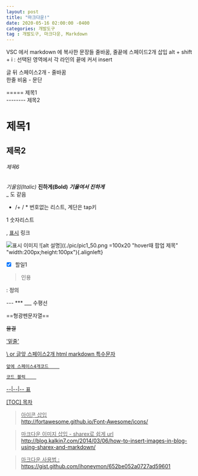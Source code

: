 ```yaml
---
layout: post
title: "마크다운!"
date: 2020-05-16 02:00:00 -0400
categories: 개발도구
tag : 개발도구, 마크다운, Markdown
---
```


VSC 에서 markdown 에 복사한 문장들 줄바꿈, 줄끝에 스페이드2개 삽입
alt + shift + i  : 선택된 영역에서 각 라인의 끝에 커서 insert


글 뒤 스페이스2개 - 줄바꿈      
한줄 비움 - 문단      

=====  제목1      
--------  제목2      
# 제목1      
## 제목2      
###### 제목6      

 *기울임(Italic)*       **진하게(Bold)**       ***기울여서 진하게***       
 _ 도 같음      
 
- /+ / *  번호없는 리스트, 계단은 tap키      

1 숫자리스트     

<url>  ,   [표시]( url)     링크    

![표시](url)    이미지    ![alt 설명]((./pic/pic1_50.png =100x20 "hover때 팝업 제목" "width:200px;height:100px"){.alignleft}    

<i class="fa fa-check-square"></i>    

- [x] 할일1    

> 인용    
> 
:  정의    

 ---  ***  ___ 수평선    
 
==형광펜문자열==    

~~물결~~    

<u>'밑줄'<u>    

\ or 글앞 스페이스2개       html markdown 특수문자    
    
    앞에 스페이스4개코드    
    

``` javascript    
코드 블럭    
```

--|--|-- 표    

 [TOC] 목차    
    
> 아이콘 삽입    
http://fortawesome.github.io/Font-Awesome/icons/    

> 마크다운 이미지 삽입 - sharex로 쉽게 url    
http://blog.kalkin7.com/2014/03/06/how-to-insert-images-in-blog-using-sharex-and-markdown/    



> 마크다운 사용법 : https://gist.github.com/ihoneymon/652be052a0727ad59601      
    